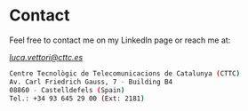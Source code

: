 # Contact

Feel free to contact me on my LinkedIn page or reach me at:

*[luca.vettori@cttc.es](mailto:luca.vettori@cttc.es)*

```bash 
Centre Tecnològic de Telecomunicacions de Catalunya (CTTC)
Av. Carl Friedrich Gauss, 7 - Building B4
08860 - Castelldefels (Spain)
Tel.: +34 93 645 29 00 (Ext: 2181)
```
